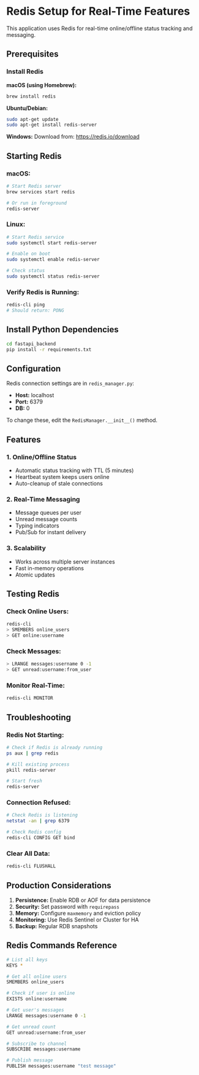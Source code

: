 # Redis Setup for Real-Time Features

This application uses Redis for real-time online/offline status tracking and messaging.

## Prerequisites

### Install Redis

**macOS (using Homebrew):**
```bash
brew install redis
```

**Ubuntu/Debian:**
```bash
sudo apt-get update
sudo apt-get install redis-server
```

**Windows:**
Download from: https://redis.io/download

## Starting Redis

### macOS:
```bash
# Start Redis server
brew services start redis

# Or run in foreground
redis-server
```

### Linux:
```bash
# Start Redis service
sudo systemctl start redis-server

# Enable on boot
sudo systemctl enable redis-server

# Check status
sudo systemctl status redis-server
```

### Verify Redis is Running:
```bash
redis-cli ping
# Should return: PONG
```

## Install Python Dependencies

```bash
cd fastapi_backend
pip install -r requirements.txt
```

## Configuration

Redis connection settings are in `redis_manager.py`:
- **Host:** localhost
- **Port:** 6379
- **DB:** 0

To change these, edit the `RedisManager.__init__()` method.

## Features

### 1. Online/Offline Status
- Automatic status tracking with TTL (5 minutes)
- Heartbeat system keeps users online
- Auto-cleanup of stale connections

### 2. Real-Time Messaging
- Message queues per user
- Unread message counts
- Typing indicators
- Pub/Sub for instant delivery

### 3. Scalability
- Works across multiple server instances
- Fast in-memory operations
- Atomic updates

## Testing Redis

### Check Online Users:
```bash
redis-cli
> SMEMBERS online_users
> GET online:username
```

### Check Messages:
```bash
> LRANGE messages:username 0 -1
> GET unread:username:from_user
```

### Monitor Real-Time:
```bash
redis-cli MONITOR
```

## Troubleshooting

### Redis Not Starting:
```bash
# Check if Redis is already running
ps aux | grep redis

# Kill existing process
pkill redis-server

# Start fresh
redis-server
```

### Connection Refused:
```bash
# Check Redis is listening
netstat -an | grep 6379

# Check Redis config
redis-cli CONFIG GET bind
```

### Clear All Data:
```bash
redis-cli FLUSHALL
```

## Production Considerations

1. **Persistence:** Enable RDB or AOF for data persistence
2. **Security:** Set password with `requirepass`
3. **Memory:** Configure `maxmemory` and eviction policy
4. **Monitoring:** Use Redis Sentinel or Cluster for HA
5. **Backup:** Regular RDB snapshots

## Redis Commands Reference

```bash
# List all keys
KEYS *

# Get all online users
SMEMBERS online_users

# Check if user is online
EXISTS online:username

# Get user's messages
LRANGE messages:username 0 -1

# Get unread count
GET unread:username:from_user

# Subscribe to channel
SUBSCRIBE messages:username

# Publish message
PUBLISH messages:username "test message"
```
